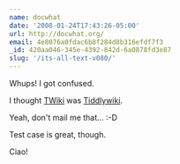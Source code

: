 ```yaml
---
name: docwhat
date: '2008-01-24T17:43:26-05:00'
url: http://docwhat.org/
email: 4e8076a0fdac6b8f284d8b316efdf7f3
_id: 420aa046-345e-4392-842d-6a0878fd3e87
slug: '/its-all-text-v080/'
---
```


Whups! I got confused.

I thought <a href="http://twiki.org/" rel="nofollow">TWiki</a> was
<a href="http://www.tiddlywiki.com/" rel="nofollow">Tiddlywiki</a>.

Yeah, don't mail me that... :-D

Test case is great, though.

Ciao!

